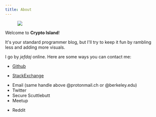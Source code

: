 ```yaml
---
title: About
---
```


<img src="/about/boat.svg" style="margin-left: 40px"></img>

Welcome to <b>Crypto Island</b>!

It's your standard programmer blog, but I'll try to keep it fun by rambling
less and adding more visuals.

I go by *jefdaj* online. Here are some ways you can contact me:

- [Github](https://github.com/jefdaj)
* [StackExchange](https://stackoverflow.com/users/429898/jefdaj)
- Email (same handle above @protonmail.ch or @berkeley.edu)
- Twitter
- Secure Scuttlebutt
- Meetup
* Reddit

<!-- TODO gpg? bitmessage? -->

[zettel-posts]: /posts/2021/03/03/how-to-use-this-blog/index.html

